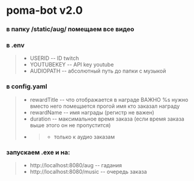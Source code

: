 # poma-bot v2.0
### в папку /static/aug/ помещаем все видео
### в .env
>- USERID -- ID twitch
>- YOUTUBEKEY -- API key youtube
>- AUDIOPATH -- абсолютный путь до папки с музыкой
### в config.yaml
>- rewardTitle -- что отображается в награде ВАЖНО %s нужно вместо него помещается прогой имя кто заказал награду
>- rewardName -- имя награды (регистр не важен)
>- duration -- максимальное время заказа (если время заказа выше этого он не пропустится)
>- >-  только к аудио заказам
### запускаем .exe и на:
>- http://localhost:8080/aug -- гадания
>- http://localhost:8080/music -- очередь заказа
